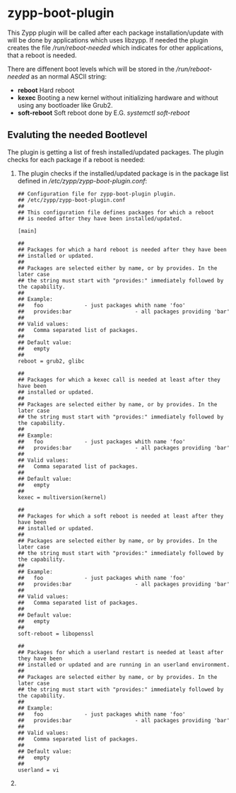 # zypp-boot-plugin

This Zypp plugin will be called after each package installation/update with will be done
by applications which uses libzypp.
If needed the plugin creates the file */run/reboot-needed* which indicates
for other applications, that a reboot is needed.

There are diffenent boot levels which will be stored in the */run/reboot-needed* as an normal
ASCII string:

* **reboot** Hard reboot
* **kexec** Booting a new kernel without initializing hardware and without using any bootloader like Grub2.
* **soft-reboot** Soft reboot done by E.G. *systemctl soft-reboot*

## Evaluting the needed Bootlevel

The plugin is getting a list of fresh installed/updated packages. The plugin
checks for each package if a reboot is needed:

1. The plugin checks if the installed/updated package is in the package list defined in */etc/zypp/zypp-boot-plugin.conf*:

   ```
   ## Configuration file for zypp-boot-plugin plugin.
   ## /etc/zypp/zypp-boot-plugin.conf
   ##
   ## This configuration file defines packages for which a reboot
   ## is needed after they have been installed/updated.
   
   [main]
   
   ##
   ## Packages for which a hard reboot is needed after they have been
   ## installed or updated.
   ##
   ## Packages are selected either by name, or by provides. In the later case
   ## the string must start with "provides:" immediately followed by the capability.
   ##
   ## Example:
   ##	foo				- just packages whith name 'foo'
   ##	provides:bar                    - all packages providing 'bar'
   ##
   ## Valid values:
   ##	Comma separated list of packages.
   ##
   ## Default value:
   ##	empty
   ##
   reboot = grub2, glibc
   
   ##
   ## Packages for which a kexec call is needed at least after they have been
   ## installed or updated.
   ##
   ## Packages are selected either by name, or by provides. In the later case
   ## the string must start with "provides:" immediately followed by the capability.
   ##
   ## Example:
   ##	foo				- just packages whith name 'foo'
   ##	provides:bar                    - all packages providing 'bar'
   ##
   ## Valid values:
   ##	Comma separated list of packages.
   ##
   ## Default value:
   ##	empty
   ##
   kexec = multiversion(kernel)
   
   ##
   ## Packages for which a soft reboot is needed at least after they have been
   ## installed or updated.
   ##
   ## Packages are selected either by name, or by provides. In the later case
   ## the string must start with "provides:" immediately followed by the capability.
   ##
   ## Example:
   ##	foo				- just packages whith name 'foo'
   ##	provides:bar                    - all packages providing 'bar'
   ##
   ## Valid values:
   ##	Comma separated list of packages.
   ##
   ## Default value:
   ##	empty
   ##
   soft-reboot = libopenssl
   
   ##
   ## Packages for which a userland restart is needed at least after they have been
   ## installed or updated and are running in an userland environment.
   ##
   ## Packages are selected either by name, or by provides. In the later case
   ## the string must start with "provides:" immediately followed by the capability.
   ##
   ## Example:
   ##	foo				- just packages whith name 'foo'
   ##	provides:bar                    - all packages providing 'bar'
   ##
   ## Valid values:
   ##	Comma separated list of packages.
   ##
   ## Default value:
   ##	empty
   ##
   userland = vi

   ```

2.